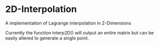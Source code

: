 # 2D-Interpolation
A implementation of Lagrange interpolation in 2-Dimensions

Currently the function interp2D() will output an entire matrix but can be easily altered to generate a single point.
